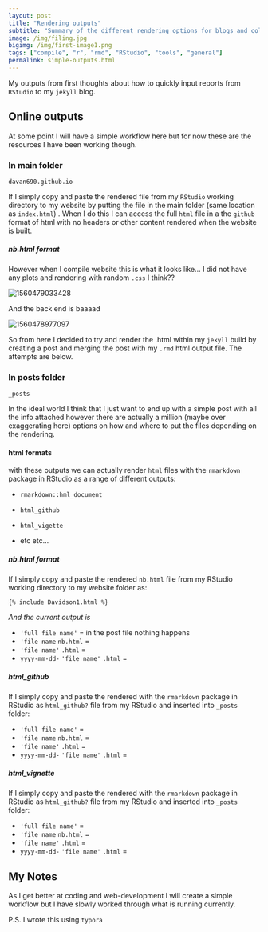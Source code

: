 ```yaml
---
layout: post
title: "Rendering outputs"
subtitle: "Summary of the different rendering options for blogs and collaborations"
image: /img/filing.jpg
bigimg: /img/first-image1.png
tags: ["compile", "r", "rmd", "RStudio", "tools", "general"]
permalink: simple-outputs.html
---
```


My outputs from first thoughts about how to quickly input reports from `RStudio` to my `jekyll` blog. 

## Online outputs

At some point I will have a simple workflow here but for now these are the resources I have been working though.

### In main folder

`davan690.github.io`

If I simply copy and paste the rendered file from my `RStudio` working directory to my website by putting the file in the main folder (same location as `index.html`) . When I do this I can access the full `html` file in a the `github` format of html with no headers or other content rendered when the website is built.

##### nb.html format

However when I compile website this is what it looks like... I did not have any plots and rendering with random `.css` I think??

![1560479033428](C:\GIT\davan690.github.io\img\no-plots-rmd.png)

And the back end is baaaad

![1560478977097](C:\GIT\davan690.github.io\img\tag-issues-render-md.png)

So from here I decided to try and render the .html within my `jekyll` build by creating a post and merging the post with my `.rmd` html output file. The attempts are below.

### In posts folder

`_posts`

In the ideal world I think that I just want to end up with a simple post with all the info attached however there are actually a million (maybe over exaggerating here) options on how and where to put the files depending on the rendering.

#### html formats

with these outputs we can actually render `html` files with the `rmarkdown` package in RStudio as a range of different outputs:

- `rmarkdown::hml_document`

- `html_github`
- `html_vigette`
- etc etc...

##### nb.html format

If I simply copy and paste the rendered `nb.html` file from my RStudio working directory to my website folder as:

```{% include Davidson1.html %}```

*And the current output is*

- `'full file name'` = in the post file nothing happens
- `'file name` `nb.html` = 
- `'file name'` `.html` = 
- `yyyy-mm-dd-` `'file name'` `.html` = 

##### html_github

If I simply copy and paste the rendered with the `rmarkdown` package in RStudio as `html_github?` file from my RStudio and inserted into `_posts` folder:

- `'full file name'` = 
- `'file name` `nb.html` = 
- `'file name'` `.html` = 
- `yyyy-mm-dd-` `'file name'` `.html` = 

##### html_vignette

If I simply copy and paste the rendered with the `rmarkdown` package in RStudio as `html_github?` file from my RStudio and inserted into `_posts` folder:

- `'full file name'` = 
- `'file name` `nb.html` = 
- `'file name'` `.html` = 
- `yyyy-mm-dd-` `'file name'` `.html` = 



## My Notes

As I get better at coding and web-development I will create a simple workflow but I have slowly worked through what is running currently.

P.S. I wrote this using `typora`